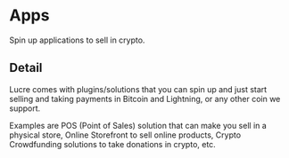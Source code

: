 # Apps

Spin up applications to sell in crypto.

## Detail

Lucre comes with plugins/solutions that you can spin up and just start selling and taking payments in Bitcoin and Lightning, or any other coin we support. 

Examples are POS (Point of Sales) solution that can make you sell in a physical store, Online Storefront to sell online products, Crypto Crowdfunding solutions to take donations in crypto, etc. 
